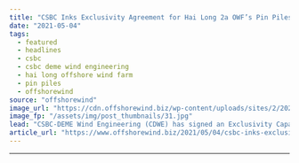 ```yaml
---
title: "CSBC Inks Exclusivity Agreement for Hai Long 2a OWF’s Pin Piles"
date: "2021-05-04"
tags: 
  - featured
  - headlines
  - csbc
  - csbc deme wind engineering
  - hai long offshore wind farm
  - pin piles
  - offshorewind
source: "offshorewind"
image_url: "https://cdn.offshorewind.biz/wp-content/uploads/sites/2/2021/05/04094503/DEME.jpg"
image_fp: "/assets/img/post_thumbnails/31.jpg"
lead: "CSBC-DEME Wind Engineering (CDWE) has signed an Exclusivity Capacity Agreement with CSBC for the"
article_url: "https://www.offshorewind.biz/2021/05/04/csbc-inks-exclusivity-agreement-for-hai-long-2a-owfs-pin-piles/"
---
```


---
